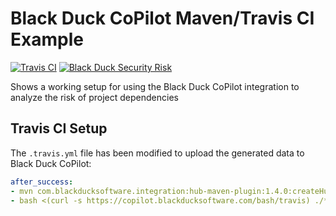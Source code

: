 # Black Duck CoPilot Maven/Travis CI Example

[![Travis CI](https://travis-ci.org/BlackDuckCoPilot/example-maven-travis.svg?branch=master)](https://travis-ci.org/BlackDuckCoPilot/example-maven-travis) [![Black Duck Security Risk](https://test.duckbuild.io/github/groups/BlackDuckCoPilot/locations/example-maven-travis/public/results/branches/master/badge-risk.svg)](https://test.duckbuild.io/github/groups/BlackDuckCoPilot/locations/example-maven-travis/public/results/branches/master)

Shows a working setup for using the Black Duck CoPilot integration to analyze the risk of project dependencies

## Travis CI Setup

The `.travis.yml` file has been modified to upload the generated data to Black Duck CoPilot:

```yaml
after_success:
- mvn com.blackducksoftware.integration:hub-maven-plugin:1.4.0:createHubOutput -Dhub.output.directory=.
- bash <(curl -s https://copilot.blackducksoftware.com/bash/travis) ./*_bdio.jsonld
```

